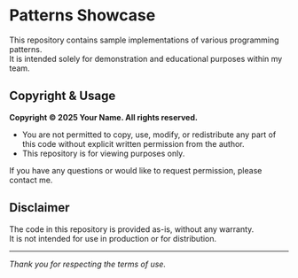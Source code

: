 # Patterns Showcase

This repository contains sample implementations of various programming patterns.  
It is intended solely for demonstration and educational purposes within my team.

## Copyright & Usage

**Copyright © 2025 Your Name. All rights reserved.**

- You are not permitted to copy, use, modify, or redistribute any part of this code without explicit written permission from the author.
- This repository is for viewing purposes only.

If you have any questions or would like to request permission, please contact me.

## Disclaimer

The code in this repository is provided as-is, without any warranty.  
It is not intended for use in production or for distribution.

---

*Thank you for respecting the terms of use.*
